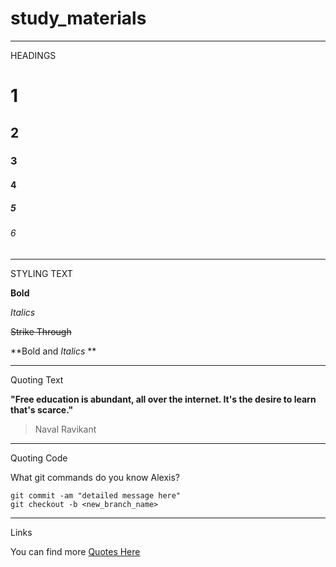 # study_materials
___
HEADINGS

# 1
## 2
### 3
#### 4
##### 5
###### 6
___

STYLING TEXT

**Bold**

*Italics*

~~Strike Through~~

**Bold and _Italics_ **
___

Quoting Text

**"Free education is abundant, all over the internet. It's the desire to learn that's scarce."**
> Naval Ravikant

___

Quoting Code

What git commands do you know Alexis?
```
git commit -am "detailed message here"
git checkout -b <new_branch_name>
```

___
Links

You can find more [Quotes Here](http://www.goodreads.com/quotes/tag/philosophy)
